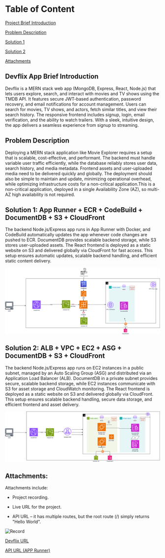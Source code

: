 # Table of Content

[Project Brief Introduction ](#devflix-app-brief-introduction)

[Problem Description  ](#problem-description)

[Solution 1](#solution-1-app-runner-ecr-codebuild-documentdb-s3-cloudfront)

[Solution 2](#solution-2-alb-vpc-ec2-asg-documentdb-s3-cloudfront)

[Attachments](#attachments)




## Devflix App Brief Introduction

Devflix is a MERN stack web app (MongoDB, Express, React, Node.js) that lets users explore, search, and interact with movies and TV shows using the TMDB API. It features secure JWT-based authentication, password recovery, and email notifications for account management. Users can search for movies, TV shows, and actors, fetch similar titles, and view their search history. The responsive frontend includes signup, login, email verification, and the ability to watch trailers. With a sleek, intuitive design, the app delivers a seamless experience from signup to streaming.

## Problem Description 

Deploying a MERN stack application like Movie Explorer requires a setup that is scalable, cost-effective, and performant. The backend must handle variable user traffic efficiently, while the database reliably stores user data, search history, and media metadata. Frontend assets and user-uploaded media need to be delivered quickly and globally. The deployment should also be simple to maintain and update, minimizing operational overhead, while optimizing infrastructure costs for a non-critical application.This is a non-critical application, deployed in a single Availability Zone (AZ), so multi-AZ high availability is not required.

## Solution 1: App Runner + ECR + CodeBuild + DocumentDB + S3 + CloudFront

The backend Node.js/Express app runs in App Runner with Docker, and CodeBuild automatically updates the app whenever code changes are pushed to ECR. DocumentDB provides scalable backend storage, while S3 stores user-uploaded assets. The React frontend is deployed as a static website on S3 and delivered globally via CloudFront for fast access. This setup ensures automatic updates, scalable backend handling, and efficient static content delivery.

![Solution 1](public/solution-1.png)

## Solution 2: ALB + VPC + EC2 + ASG + DocumentDB + S3 + CloudFront

The backend Node.js/Express app runs on EC2 instances in a public subnet, managed by an Auto Scaling Group (ASG) and distributed via an Application Load Balancer (ALB). DocumentDB in a private subnet provides secure, scalable backend storage, while EC2 instances communicate with S3 for asset storage and CloudWatch monitoring. The React frontend is deployed as a static website on S3 and delivered globally via CloudFront. This setup ensures scalable backend handling, secure data storage, and efficient frontend and asset delivery.

![Solution 2](public/solution-2.png)

## Attachments:

Attachments include:

- Project recording.

- Live URL for the project.

- API URL – it has multiple routes, but the root route (/) simply returns "Hello World".


![Record](public/Devflix-Record.gif)


[Devflix URL](https://d3kgyzvfykmd3v.cloudfront.net/)

[API URL (APP Runner)](https://rr6jhimnje.eu-central-1.awsapprunner.com/)
